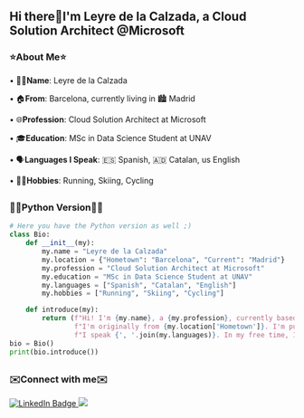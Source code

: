## Hi there👋I'm Leyre de la Calzada, a Cloud Solution Architect @Microsoft

### ⭐About Me⭐

• 👩‍💻**Name**: Leyre de la Calzada

• 🏠**From**: Barcelona, currently living in 🏙️ Madrid

• 🌐**Profession**: Cloud Solution Architect at Microsoft

• 🎓**Education**: MSc in Data Science Student at UNAV

• 🗣️**Languages I Speak**: 🇪🇸 Spanish, 🇦🇩 Catalan, us English 

• 🏃‍♀️**Hobbies**: Running, Skiing, Cycling
##
### 👩‍💻Python Version👩‍💻

```python
# Here you have the Python version as well ;)
class Bio:
    def __init__(my):
        my.name = "Leyre de la Calzada"
        my.location = {"Hometown": "Barcelona", "Current": "Madrid"}
        my.profession = "Cloud Solution Architect at Microsoft"
        my.education = "MSc in Data Science Student at UNAV"
        my.languages = ["Spanish", "Catalan", "English"]
        my.hobbies = ["Running", "Skiing", "Cycling"]

    def introduce(my):
        return (f"Hi! I'm {my.name}, a {my.profession}, currently based in {my.location['Current']}. "
                f"I'm originally from {my.location['Hometown']}. I'm pursuing my {my.education}. "
                f"I speak {', '.join(my.languages)}. In my free time, I enjoy {', '.join(my.hobbies)}.")
bio = Bio()
print(bio.introduce())

```

##
### ✉️Connect with me✉️

<div id="badges">
  <a href="(www.linkedin.com/in/leyredelacalzada)">
    <img src="https://img.shields.io/badge/LinkedIn-blue?style=for-the-badge&logo=linkedin&logoColor=white" alt="LinkedIn Badge"/>
  </a>
  <a href="mailto:leyre.calzadalonso@gmail.com?subject=Mail from our Website">
    <img src="https://img.shields.io/badge/Gmail-D14836?style=for-the-badge&logo=gmail&logoColor=white"/>
  </a>
</div>




